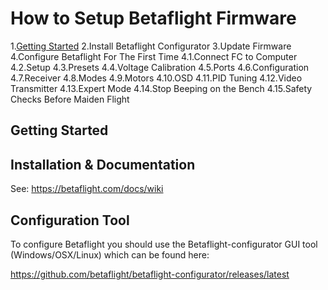 # How to Setup Betaflight Firmware

1.[Getting Started](Getting-Started)
2.Install Betaflight Configurator
3.Update Firmware
4.Configure Betaflight For The First Time
  4.1.Connect FC to Computer
  4.2.Setup
  4.3.Presets
  4.4.Voltage Calibration
  4.5.Ports
  4.6.Configuration
  4.7.Receiver
  4.8.Modes 
  4.9.Motors
  4.10.OSD
  4.11.PID Tuning
  4.12.Video Transmitter
  4.13.Expert Mode
  4.14.Stop Beeping on the Bench
  4.15.Safety Checks Before Maiden Flight

## Getting Started

## Installation & Documentation
See: https://betaflight.com/docs/wiki

## Configuration Tool
To configure Betaflight you should use the Betaflight-configurator GUI tool (Windows/OSX/Linux) which can be found here:

https://github.com/betaflight/betaflight-configurator/releases/latest




